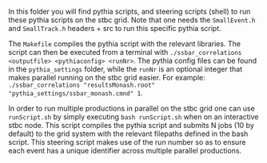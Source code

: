 In this folder you will find pythia scripts, and steering scripts (shell) to run these pythia scripts on the stbc grid. 
Note that one needs the `SmallEvent.h` and `SmallTrack.h` headers + src to run this specific pythia script. 

The `Makefile` compiles the pythia script with the relevant libraries. The script can then be executed from a terminal with `./ssbar_correlations <outputfile> <pythiaconfig> <runNr>`. The pythia config files can be found in the `pythia_settings` folder, while the `runNr` is an optional integer that makes parallel running on the stbc grid easier. For example: `./ssbar_correlations "resultsMonash.root" "pythia_settings/ssbar_monash.cmnd" 1`. 

In order to run multiple productions in parallel on the stbc grid one can use `runScript.sh` by simply executing `bash runScript.sh` when on an interactive stbc node. This script compiles the pythia script and submits N jobs (10 by default) to the grid system with the relevant filepaths defined in the bash script. This steering script makes use of the run number so as to ensure each event has a unique identifier across multiple parallel productions. 
